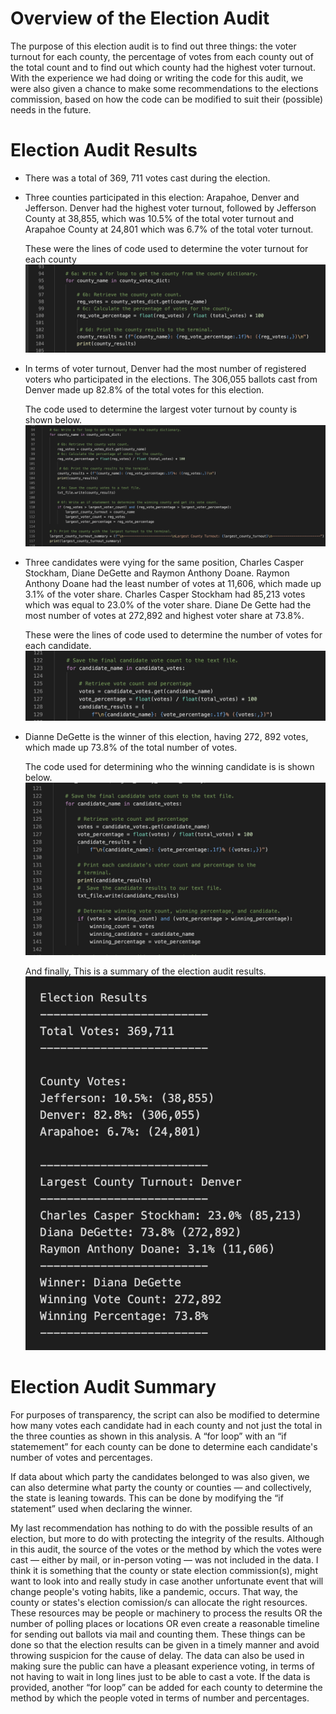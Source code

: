 # Overview of the Election Audit
The purpose of this election audit is to find out three things: the voter turnout for each county, the percentage of votes from each county out of the total count and to find out which county had the highest voter turnout. With the experience we had doing or writing the code for this audit, we were also given a chance to make some recommendations to the elections commission, based on how the code can be modified to suit their (possible) needs in the future.

# Election Audit Results

* There was a total of 369, 711 votes cast during the election.

* Three counties participated in this election: Arapahoe, Denver and Jefferson. Denver had the highest voter turnout, followed by Jefferson County at 38,855, which was 10.5% of the total voter turnout and Arapahoe County at 24,801 which was 6.7% of the total voter turnout.

  These were the lines of code used to determine the voter turnout for each county
  ![Determining_county_turnouts](Resources/county_vote_counts1.png)

* In terms of voter turnout, Denver had the most number of registered voters who participated in the elections. The 306,055 ballots cast from Denver made up 82.8% of the total votes for this election.
  
  The code used to determine the largest voter turnout by county is shown below.
  ![Determining_largest_ county_turnouts](Resources/determining_largest_county_turnout1.png)
 
* Three candidates were vying for the same position, Charles Casper Stockham, Diane DeGette and Raymon Anthony Doane.
Raymon Anthony Doane had the least number of votes at 11,606, which made up 3.1% of the voter share. Charles Casper Stockham had 85,213 votes which was equal to 23.0% of the voter share. Diane De Gette had the most number of votes at 272,892 and highest voter share at 73.8%.
  
  These were the lines of code used to determine the number of votes for each candidate. 
  ![Determining_candidate_voter_share](Resources/candidates_vote_counts1.PNG)

* Dianne DeGette is the winner of this election, having 272, 892 votes, which made up 73.8% of the total number of votes.
  
  The code used for determining who the winning candidate is is shown below.
  ![Determining_winning candidate](Resources/determining_winning_candidate.png)
  
  And finally, This is a summary of the election audit results.
  ![Summary_of_Election_Results](Resources/election_results_summary1.png)

# Election Audit Summary

For purposes of transparency, the script can also be modified to determine how many votes each candidate had in each county and not just the total in the three counties as shown in this analysis. A “for loop” with an “if statemement” for each county can be done to determine each candidate's number of votes and percentages.

If data about which party the candidates belonged to was also given, we can also determine what party the county or counties — and collectively, the state is leaning towards. This can be done by modifying the “if statement” used when declaring the winner.

My last recommendation has nothing to do with the possible results of an election, but more to do with protecting the integrity of the results. Although in this audit, the source of the votes or the method by which the votes were cast — either by mail, or in-person voting — was not included in the data. I think it is something that the  county or state election commission(s), might want to look into and really study in case another unfortunate event that will change people's voting habits, like a pandemic, occurs. That way, the county or states's election comission/s can allocate the right resources. These resources may be people or machinery to process the results OR the number of polling places or locations OR even create a reasonable timeline for sending out ballots via mail and counting them. These things can be done so that the election results can be given in a timely manner and avoid throwing suspicion for the cause of delay. The data can also be used in making sure the public can have a pleasant experience voting, in terms of not having to wait in long lines just to be able to cast a vote. If the data is provided, another “for loop” can be added for each county to determine the method by which the people voted in terms of number and percentages. 
